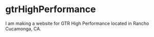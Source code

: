 # gtrHighPerformance
I am making a website for GTR High Performance located in Rancho Cucamonga, CA.

